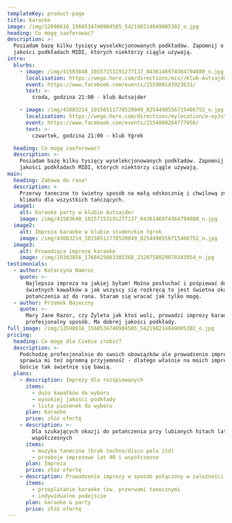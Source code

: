 ```yaml
---
templateKey: product-page
title: Karaoke
image: /img/12698616_1560534740904505_542198214049005302_o.jpg
heading: Co mogę zaoferować?
description: >-
  Posiadam bazę kilku tysięcy wyselekcjonowanych podkładów. Zapomnij o słabej
  jakości podkładach MIDI, których niektórzy ciągle używają.
intro:
  blurbs:
    - image: /img/41503648_10157153191277137_8436146974364794880_n.jpg
      localisation: https://wego.here.com/directions/mix//Klub-Autsajder,-ulica-Do-Studzienki-34A,-80-227-Gda%C5%84sk:e-eyJuYW1lIjoiS2x1YiBBdXRzYWpkZXIiLCJhZGRyZXNzIjoidWwuIERvIFN0dWR6aWVua2kgMzRBLCA4MC0yMjcgV3J6ZXN6Y3osIEdkYW5zaywgUG9sYW5kIiwibGF0aXR1ZGUiOjU0LjM2ODU1LCJsb25naXR1ZGUiOjE4LjYxMTA5LCJwcm92aWRlck5hbWUiOiJmYWNlYm9vayIsInByb3ZpZGVySWQiOjMzMDAwMTY1NzEzNn0=?map=54.36855,18.61109,15,normal&fb_locale=pl_PL
      event: https://www.facebook.com/events/255980141923631/
      text: >-
        środa, godzina 21:00 - klub Autsajder

    - image: /img/43083214_10156511778520049_8254498556715466752_n.jpg
      localisation: https://wego.here.com/directions/mylocation/e-eyJuYW1lIjoiS2x1YiBZZ3JlayIsImFkZHJlc3MiOiJ1bC4gUG9sYW5raSA2NSwgODAtMzA2IE9saXdhLCBHZGFuc2ssIFBvbGFuZCIsImxhdGl0dWRlIjo1NC4zOTQxMTE4LCJsb25naXR1ZGUiOjE4LjU2OTYyODgsInByb3ZpZGVyTmFtZSI6ImZhY2Vib29rIiwicHJvdmlkZXJJZCI6MzU5NjAyMzI1MDQ4fQ==?map=54.3941118,18.5696288,15,normal&ref=facebook&link=unknown&fb_locale=pl_PL
      event: https://www.facebook.com/events/2154809264777056/
      text: >-
        czwartek, godzina 21:00 - klub Ygrek

  heading: Co mogę zaoferować?
  description: >-
    Posiadam bazę kilku tysięcy wyselekcjonowanych podkładów. Zapomnij o słabej
    jakości podkładach MIDI, których niektórzy ciągle używają.
main:
  heading: Zabawa do rana!
  description: >
    Przerwy taneczne to świetny sposób na małą odskocznię i chwilową zmianę
    klimatu dla wszystkich tańczących.
  image1:
    alt: Karaoke party w klubie Autsajder
    image: /img/41503648_10157153191277137_8436146974364794880_n.jpg
  image2:
    alt: Impreza karaoke w klubie studenckim Ygrek
    image: /img/43083214_10156511778520049_8254498556715466752_n.jpg
  image3:
    alt: Prowadząca imprezę karaoke
    image: /img/10382856_1768425663385368_2320758029078343954_n.jpg
testimonials:
  - author: Katarzyna Namroz
    quote: >-
      Najlepsza impreza na jakiej byłam! Można posłuchać i pośpiewać do
      świetnych kawałków a jak wszyscy się rozkręcą to jest świetna okazja do
      potańczenia aż do rana. Staram się wracać jak tylko mogę.
  - author: Przemek Bajeczny
    quote: >-
      Mary Jane Razor, czy Żyleta jak ktoś woli, prowadzi imprezy karaoke w
      profesjonalny sposób. Ma dobrej jakości podkłady.
full_image: /img/12698616_1560534740904505_542198214049005302_o.jpg
pricing:
  heading: Co mogę dla Ciebie zrobić?
  description: >-
    Podchodzę profesjonalnie do swoich obowiązków ale prowadzenie imprez karaoke
    sprawia mi też ogromną przyjemność - dlatego właśnie na moich imprezach
    Goście tak świetnie się bawią.
  plans:
    - description: Imprezy dla rozśpiewanych
      items:
        - dużo kawałków do wyboru
        - wysokiej jakości podkłady
        - lista piosenek do wyboru
      plan: Karaoke
      price: złóż ofertę
    - description: >-
        Dla szukających okazji do potańczenia przy lubianych hitach lat 90 i
        współczesnych
      items:
        - muzyka taneczna (brak techno/disco polo itd)
        - przeboje imprezowe lat 90 i współczesne
      plan: Impreza
      price: złóż ofertę
    - description: Prowadzenie imprezy w sposób połączony w zależności od oczekiwań
      items:
        - przeplatanie karaoke tzw. przerwami tanecznymi
        - indywidualne podejście
      plan: karaoke & party
      price: złóż ofertę
---
```


